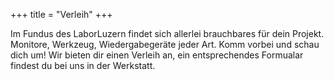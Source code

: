 +++
title = "Verleih"
+++

Im Fundus des LaborLuzern findet sich allerlei brauchbares für dein Projekt. Monitore, Werkzeug, Wiedergabegeräte jeder Art. Komm vorbei und schau dich um!
Wir bieten dir einen Verleih an, ein entsprechendes Formualar findest du bei uns in der Werkstatt.

